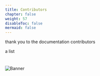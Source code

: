 ```yaml
---
title: Contributors
chapter: false
weight: 57
disableToc: false
mermaid: false
---
```


thank you to the documentation contributors

a list

#
![Banner](/images/fishy.gif)